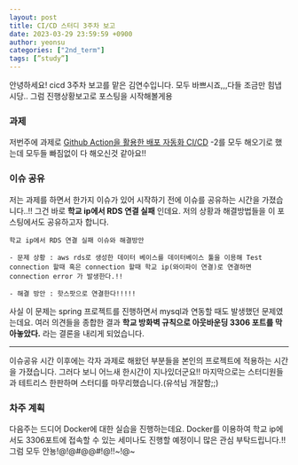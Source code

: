 ```yaml
---
layout: post
title: CI/CD 스터디 3주차 보고
date: 2023-03-29 23:59:59 +0900
author: yeonsu
categories: ["2nd_term"]
tags: [”study”]
---
```


안녕하세요! cicd 3주차 보고를 맡은 김연수입니다.
모두 바쁘시죠,,,다들 조금만 힘냅시당..
그럼 진행상황보고로 포스팅을 시작해볼게용

### 과제 
저번주에 과제로 [Github Action을 활용한 배포 자동화 CI/CD](https://velog.io/@jmjmjmz732002/Github-Action-Docker-EC2-Nginx-%ED%99%9C%EC%9A%A9%ED%95%9C-Springboot-CICD-%EA%B5%AC%EC%B6%95%ED%95%98%EA%B8%B0-1-EC2-%EC%83%9D%EC%84%B1%ED%95%98%EA%B8%B0) -2를 모두 해오기로 했는데 모두들 빠짐없이 다 해오신것 같아요!!

### 이슈 공유
저는 과제를 하면서 한가지 이슈가 있어 시작하기 전에 이슈를 공유하는 시간을 가졌습니다..!! 그건 바로 **학교 ip에서 RDS 연결 실패** 인데요. 저의 상황과 해결방법들을 이 포스팅에서도 공유하고자 합니다.

    학교 ip에서 RDS 연결 실패 이슈와 해결방안

    - 문제 상황 : aws rds로 생성한 데이터 베이스를 데이터베이스 툴을 이용해 Test connection 할때 혹은 connection 할때 학교 ip(와이파이 연결)로 연결하면 connection error 가 발생한다.!!

    - 해결 방안 : 핫스팟으로 연결한다!!!!!

사실 이 문제는 spring 프로젝트를 진행하면서 mysql과 연동할 때도 발생했던 문제였는데요. 여러 의견들을 종합한 결과 **학교 방화벽 규칙으로 아웃바운딩 3306 포트를 막아놓았다.** 라는 결론을 내리게 되었습니다.

---

이슈공유 시간 이후에는 각자 과제로 해왔던 부분들을 본인의 프로젝트에 적용하는 시간을 가졌습니다. 그러다 보니 어느새 한시간이 지나있더군요!! 마지막으로는 스터디원들과 테트리스 한판하며 스터디를 마무리했습니다.(유석님 개잘함;;)

### 차주 계획
다음주는 드디어 Docker에 대한 실습을 진행하는데요. Docker를 이용하여 학교 ip에서도 3306포트에 접속할 수 있는 세미나도 진행할 예정이니 많은 관심 부탁드립니다.!! 그럼 모두 안뇽!@!@#@@#!@!!~!@~